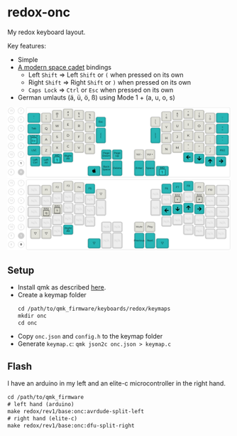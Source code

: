 # redox-onc

My redox keyboard layout.

Key features:

- Simple
- [A modern space cadet](https://stevelosh.com/blog/2012/10/a-modern-space-cadet/) bindings
  - Left `Shift` => Left `Shift` or `(` when pressed on its own
  - Right `Shift` => Right `Shift` or `)` when pressed on its own
  - `Caps Lock` => `Ctrl` or `Esc` when pressed on its own 
- German umlauts (ä, ü, ö, ß) using Mode 1 + (a, u, o, s)

![](https://github.com/onc/redox-onc/blob/main/layout/onc_layer_0.png)
![](https://github.com/onc/redox-onc/blob/main/layout/onc_layer_1.png)

## Setup

- Install qmk as described [here](https://docs.qmk.fm/#/newbs_getting_started).
- Create a keymap folder
  ```
  cd /path/to/qmk_firmware/keyboards/redox/keymaps
  mkdir onc
  cd onc
  ```
- Copy `onc.json` and `config.h` to the keymap folder
- Generate `keymap.c`: `qmk json2c onc.json > keymap.c`

## Flash

I have an arduino in my left and an elite-c microcontroller in the right hand.

```
cd /path/to/qmk_firmware
# left hand (arduino)
make redox/rev1/base:onc:avrdude-split-left
# right hand (elite-c)
make redox/rev1/base:onc:dfu-split-right
```
